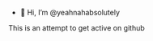 - 👋 Hi, I’m @yeahnahabsolutely

This is an attempt to get active on github

<!---
yeahnahabsolutely/yeahnahabsolutely is a ✨ special ✨ repository because its `README.md` (this file) appears on your GitHub profile.
You can click the Preview link to take a look at your changes.
--->
